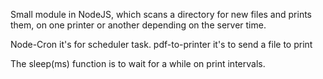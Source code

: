 Small module in NodeJS, which scans a directory for new files and prints them, on one printer or another depending on the server time.

Node-Cron it's for scheduler task.
pdf-to-printer it's to send a file to print

The sleep(ms) function is to wait for a while on print intervals.
